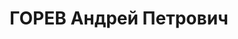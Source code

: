 ---
title: ГОРЕВ Андрей Петрович
description: 'Род. в 1903, Балахнинский уезд, с. Сормово. Проживал: Украина, г. Харьков.
  Зав. отделом руководящих парторганов Харьковского обкома КП(б)У, ранее - отв. секретарь
  Нижегородского губкома ВЛКСМ

  Арестован 01.11.1937. Обв. по ст. 58-8, -11. Приговор: ВК ВС СССР, 30.12.1937 –
  ВМН. Расстрелян 31.12.1937'
---
